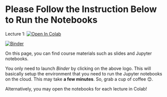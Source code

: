 # Please Follow the Instruction Below to Run the Notebooks

Lecture 1: [![Open In Colab](https://colab.research.google.com/assets/colab-badge.svg)](https://colab.research.google.com/github/RahmanPeimankar/dsa-sdu-e22/blob/master/Lecture%201/dsa-1-introduction.ipynb)

[![Binder](https://mybinder.org/badge_logo.svg)](https://mybinder.org/v2/gh/RahmanPeimankar/dsa-sdu-e22/master)


On this page, you can find course materials such as slides and Jupyter notebooks.

You only need to launch *Binder* by clicking on the above logo. This will basically setup the environment that you need to run the Jupyter notebooks on the cloud. This may take **a few minutes**. So, grab a cup of coffee 😊.  

Alternatively, you may open the notebooks for each lecture in Colab!
